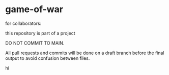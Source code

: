 # game-of-war

for collaborators:

this repository is part of a project

DO NOT COMMIT TO MAIN.

All pull requests and commits will be done on a draft branch before the final output to avoid confusion between files.

hi
